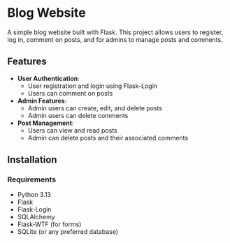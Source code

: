 # Blog Website

A simple blog website built with Flask. This project allows users to register, log in, comment on posts, and for admins to manage posts and comments.

## Features

- **User Authentication**:
  - User registration and login using Flask-Login
  - Users can comment on posts
- **Admin Features**:
  - Admin users can create, edit, and delete posts
  - Admin users can delete comments
- **Post Management**:
  - Users can view and read posts
  - Admin can delete posts and their associated comments

## Installation

### Requirements

- Python 3.13
- Flask
- Flask-Login
- SQLAlchemy
- Flask-WTF (for forms)
- SQLite (or any preferred database)
